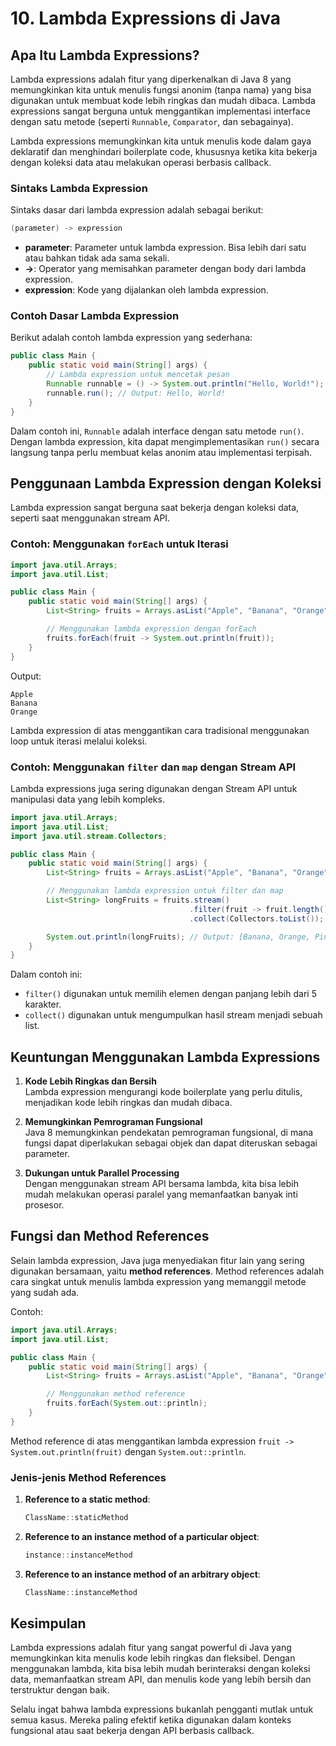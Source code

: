 # 10. Lambda Expressions di Java

## Apa Itu Lambda Expressions?

Lambda expressions adalah fitur yang diperkenalkan di Java 8 yang memungkinkan kita untuk menulis fungsi anonim (tanpa nama) yang bisa digunakan untuk membuat kode lebih ringkas dan mudah dibaca. Lambda expressions sangat berguna untuk menggantikan implementasi interface dengan satu metode (seperti `Runnable`, `Comparator`, dan sebagainya).

Lambda expressions memungkinkan kita untuk menulis kode dalam gaya deklaratif dan menghindari boilerplate code, khususnya ketika kita bekerja dengan koleksi data atau melakukan operasi berbasis callback.

### Sintaks Lambda Expression

Sintaks dasar dari lambda expression adalah sebagai berikut:

```java
(parameter) -> expression
```

- **parameter**: Parameter untuk lambda expression. Bisa lebih dari satu atau bahkan tidak ada sama sekali.
- **->**: Operator yang memisahkan parameter dengan body dari lambda expression.
- **expression**: Kode yang dijalankan oleh lambda expression.

### Contoh Dasar Lambda Expression

Berikut adalah contoh lambda expression yang sederhana:

```java
public class Main {
    public static void main(String[] args) {
        // Lambda expression untuk mencetak pesan
        Runnable runnable = () -> System.out.println("Hello, World!");
        runnable.run(); // Output: Hello, World!
    }
}
```

Dalam contoh ini, `Runnable` adalah interface dengan satu metode `run()`. Dengan lambda expression, kita dapat mengimplementasikan `run()` secara langsung tanpa perlu membuat kelas anonim atau implementasi terpisah.

## Penggunaan Lambda Expression dengan Koleksi

Lambda expression sangat berguna saat bekerja dengan koleksi data, seperti saat menggunakan stream API.

### Contoh: Menggunakan `forEach` untuk Iterasi

```java
import java.util.Arrays;
import java.util.List;

public class Main {
    public static void main(String[] args) {
        List<String> fruits = Arrays.asList("Apple", "Banana", "Orange");

        // Menggunakan lambda expression dengan forEach
        fruits.forEach(fruit -> System.out.println(fruit));
    }
}
```

Output:
```
Apple
Banana
Orange
```

Lambda expression di atas menggantikan cara tradisional menggunakan loop untuk iterasi melalui koleksi.

### Contoh: Menggunakan `filter` dan `map` dengan Stream API

Lambda expressions juga sering digunakan dengan Stream API untuk manipulasi data yang lebih kompleks.

```java
import java.util.Arrays;
import java.util.List;
import java.util.stream.Collectors;

public class Main {
    public static void main(String[] args) {
        List<String> fruits = Arrays.asList("Apple", "Banana", "Orange", "Pineapple");

        // Menggunakan lambda expression untuk filter dan map
        List<String> longFruits = fruits.stream()
                                        .filter(fruit -> fruit.length() > 5)
                                        .collect(Collectors.toList());

        System.out.println(longFruits); // Output: [Banana, Orange, Pineapple]
    }
}
```

Dalam contoh ini:
- `filter()` digunakan untuk memilih elemen dengan panjang lebih dari 5 karakter.
- `collect()` digunakan untuk mengumpulkan hasil stream menjadi sebuah list.

## Keuntungan Menggunakan Lambda Expressions

1. **Kode Lebih Ringkas dan Bersih**  
   Lambda expression mengurangi kode boilerplate yang perlu ditulis, menjadikan kode lebih ringkas dan mudah dibaca.
   
2. **Memungkinkan Pemrograman Fungsional**  
   Java 8 memungkinkan pendekatan pemrograman fungsional, di mana fungsi dapat diperlakukan sebagai objek dan dapat diteruskan sebagai parameter.

3. **Dukungan untuk Parallel Processing**  
   Dengan menggunakan stream API bersama lambda, kita bisa lebih mudah melakukan operasi paralel yang memanfaatkan banyak inti prosesor.

## Fungsi dan Method References

Selain lambda expression, Java juga menyediakan fitur lain yang sering digunakan bersamaan, yaitu **method references**. Method references adalah cara singkat untuk menulis lambda expression yang memanggil metode yang sudah ada.

Contoh:

```java
import java.util.Arrays;
import java.util.List;

public class Main {
    public static void main(String[] args) {
        List<String> fruits = Arrays.asList("Apple", "Banana", "Orange");

        // Menggunakan method reference
        fruits.forEach(System.out::println);
    }
}
```

Method reference di atas menggantikan lambda expression `fruit -> System.out.println(fruit)` dengan `System.out::println`.

### Jenis-jenis Method References
1. **Reference to a static method**:
   ```java
   ClassName::staticMethod
   ```
2. **Reference to an instance method of a particular object**:
   ```java
   instance::instanceMethod
   ```
3. **Reference to an instance method of an arbitrary object**:
   ```java
   ClassName::instanceMethod
   ```

## Kesimpulan

Lambda expressions adalah fitur yang sangat powerful di Java yang memungkinkan kita menulis kode lebih ringkas dan fleksibel. Dengan menggunakan lambda, kita bisa lebih mudah berinteraksi dengan koleksi data, memanfaatkan stream API, dan menulis kode yang lebih bersih dan terstruktur dengan baik.

Selalu ingat bahwa lambda expressions bukanlah pengganti mutlak untuk semua kasus. Mereka paling efektif ketika digunakan dalam konteks fungsional atau saat bekerja dengan API berbasis callback.
